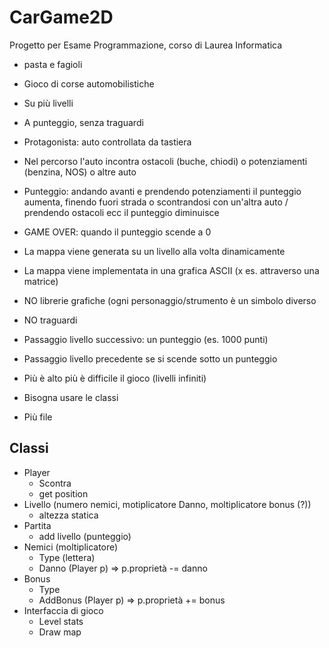 # CarGame2D

Progetto per Esame Programmazione, corso di Laurea Informatica

- pasta e fagioli
- Gioco di corse automobilistiche
- Su più livelli
- A punteggio, senza traguardi
- Protagonista: auto controllata da tastiera
- Nel percorso l'auto incontra ostacoli (buche, chiodi) o potenziamenti (benzina, NOS) o altre auto
- Punteggio: andando avanti e prendendo potenziamenti il punteggio aumenta, finendo fuori strada o scontrandosi con un'altra auto / prendendo ostacoli ecc il punteggio diminuisce
- GAME OVER: quando il punteggio scende a 0
- La mappa viene generata su un livello alla volta dinamicamente
- La mappa viene implementata in una grafica ASCII (x es. attraverso una matrice)
- NO librerie grafiche (ogni personaggio/strumento è un simbolo diverso
- NO traguardi
- Passaggio livello successivo: un punteggio (es. 1000 punti)
- Passaggio livello precedente se si scende sotto un punteggio
- Più è alto più è difficile il gioco (livelli infiniti)

- Bisogna usare le classi
- Più file

## Classi

- Player
  - Scontra
  - get position
- Livello (numero nemici, motiplicatore Danno, moltiplicatore bonus (?))
  - altezza statica
- Partita
  - add livello (punteggio)
- Nemici (moltiplicatore)
  - Type (lettera)
  - Danno (Player p) => p.proprietà -= danno
- Bonus
  - Type
  - AddBonus (Player p) => p.proprietà += bonus
- Interfaccia di gioco
  - Level stats
  - Draw map
